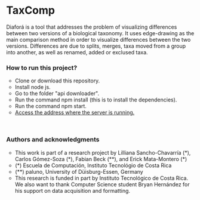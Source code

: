 <h1>TaxComp</h1>

<p>Diaforá is a tool that addresses the problem of visualizing differences between two versions of a biological taxonomy. It uses edge-drawing as the main comparison method in order to visualize differences between the two versions.  Differences are due to splits, merges, taxa moved from a group into another, as well as renamed, added or exclused taxa.</p>
<h3>How to run this project?</h3>
<ul style="list-style-type:circle">
	<li>Clone or download this repository.</li>
	<li>Install node js.</li>
	<li>Go to the folder "api downloader".</li>
	<li>Run the command npm install (this is to install the dependencies).</li>
	<li>Run the command npm start.</li>
	<li><a target="_blank" rel="noopener noreferrer" href="http://localhost:3000" >Access the address where the server is running.</a></li>
</ul>
</br>
<h3>Authors and acknowledgments </h3>
<ul style="list-style-type:circle">
	<li>This work is part of a research project by Lilliana Sancho-Chavarría (*), Carlos Gómez-Soza (*), Fabian Beck (**), and Erick Mata-Montero (*)</li>
	<li>(*) Escuela de Computación, Instituto Tecnológio de Costa Rica</li>
	<li>(**) paluno, University of Düisburg-Essen, Germany</li>
	<li>This research is funded in part by Instituto Tecnológico de Costa Rica. We also want to thank Computer Science student Bryan Hernández for his support on data acquisition and formatting.</li>
</ul>
